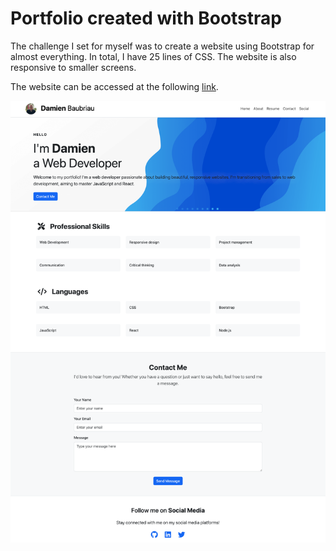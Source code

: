 # Portfolio created with Bootstrap

The challenge I set for myself was to create a website using Bootstrap for almost everything. In total, I have 25 lines of CSS. The website is also responsive to smaller screens.

The website can be accessed at the following [link]([https://www.google.com](https://damienbaub.github.io/portfolio-bootstrap/)).


![Overview](/images/overview.png)
